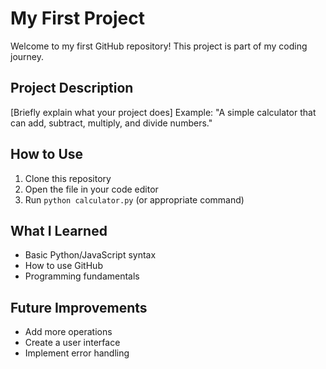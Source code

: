 # My First Project

Welcome to my first GitHub repository! This project is part of my coding journey.

## Project Description

[Briefly explain what your project does]
Example: "A simple calculator that can add, subtract, multiply, and divide numbers."

## How to Use

1. Clone this repository
2. Open the file in your code editor
3. Run `python calculator.py` (or appropriate command)

## What I Learned

- Basic Python/JavaScript syntax
- How to use GitHub
- Programming fundamentals

## Future Improvements

- Add more operations
- Create a user interface
- Implement error handling
